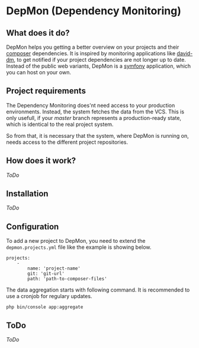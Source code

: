 # DepMon (Dependency Monitoring)

## What does it do?

DepMon helps you getting a better overview on your projects and their [composer](http://composer.org/) dependencies. It is inspired by monitoring applications like [david-dm](https://david-dm.org/), to get notified if your project dependencies are not longer up to date. Instead of the public web variants, DepMon is a [symfony](http://symfony.com/) application, which you can host on your own.

## Project requirements

The Dependency Monitoring does'nt need access to your production environments. Instead, the system fetches the data from the VCS. This is only usefull, if your _master_ branch represents a production-ready state, which is identical to the real project system. 

So from that, it is necessary that the system, where DepMon is running on, needs access to the different project repositories. 

## How does it work?

_ToDo_

## Installation

_ToDo_

## Configuration

To add a new project to DepMon, you need to extend the ``depmon.projects.yml`` file like the example is showing below.

```
projects:
    -
        name: 'project-name'
        git: 'git-url'
        path: 'path-to-composer-files'
```

The data aggregation starts with following command. It is recommended to use a cronjob for regulary updates. 

```
php bin/console app:aggregate
```

## ToDo 

_ToDo_